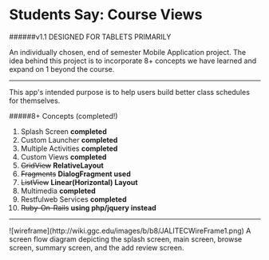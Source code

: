 # Students Say: Course Views
######v1.1 DESIGNED FOR TABLETS PRIMARILY

An individually chosen, end of semester Mobile Application project.
The idea behind this project is to incorporate 8+ concepts we have learned and expand on 1 beyond the course.
<hr/>
This app's intended purpose is to help users build better class schedules for themselves.

#####8+ Concepts (completed!)
<ol>
<li>Splash Screen <b>completed</b></li>
<li>Custom Launcher <b>completed</b></li>
<li>Multiple Activities <b>completed</b></li>
<li>Custom Views <b>completed</b></li> 
<li><del>GridView</del> <b>RelativeLayout</b></li>
<li><del>Fragments</del> <b>DialogFragment used</b></li>
<li><del>ListView</del> <b>Linear(Horizontal) Layout</b></li>
<li>Multimedia <b>completed</b></li> 
<li>Restfulweb Services <b>completed</b></li>
<li><del>Ruby-On-Rails</del> <b>using php/jquery instead</b></li>
</ol>

<hr/>
![wireframe](http://wiki.ggc.edu/images/b/b8/JALITECWireFrame1.png)
A screen flow diagram depicting the splash screen, main screen, browse screen, summary screen, and the add review screen.

